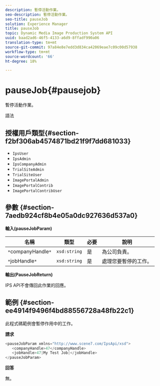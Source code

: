 ```yaml
---
description: 暫停活動作業。
seo-description: 暫停活動作業。
seo-title: pauseJob
solution: Experience Manager
title: pauseJob
topic: Dynamic Media Image Production System API
uuid: baad2ad6-46f5-4133-a6d9-8ffadf990a06
translation-type: tm+mt
source-git-commit: 97a84e8e7edd3d834ca42069eae7c09c00d57938
workflow-type: tm+mt
source-wordcount: '66'
ht-degree: 18%

---
```



# pauseJob{#pausejob}

暫停活動作業。

語法

## 授權用戶類型{#section-f2bf306ab4574871bd21f9f7dd681033}

* `IpsUser`
* `IpsAdmin`
* `IpsCompanyAdmin`
* `TrialSiteAdmin`
* `TrialSiteUser`
* `ImagePortalAdmin`
* `ImagePortalContrib`
* `ImagePortalContribUser`

## 參數 {#section-7aedb924cf8b4e05a0dc927636d537a0}

**輸入(pauseJobParam)**

| 名稱 | 類型 | 必要 | 說明 |
|---|---|---|---|
| `*`companyHandle`*` | `xsd:string` | 是 | 為公司負責。 |
| `*`jobHandle`*` | `xsd:string` | 是 | 處理您要暫停的工作。 |

**輸出(PauseJobReturn)**

IPS API不會傳回此作業的回應。

## 範例 {#section-ee4914f9496f4bd88556728a48fb22c1}

此程式碼範例會暫停作用中的工作。

**請求**

```java
<pauseJobParam xmlns="http://www.scene7.com/IpsApi/xsd">
   <companyHandle>47</companyHandle>
   <jobHandle>47|My Test Job|</jobHandle>
</pauseJobParam>
```

**回答**

無。
